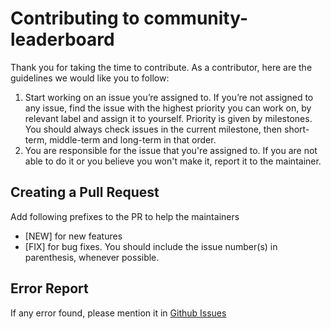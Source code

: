 # Contributing to community-leaderboard

Thank you for taking the time to contribute. As a contributor, here are the guidelines we would like you to follow:

1. Start working on an issue you’re assigned to. If you’re not assigned to any issue, find the issue with the highest priority you can work on, by relevant label and assign it to yourself. Priority is given by milestones. You should always check issues in the current milestone, then short-term, middle-term and long-term in that order.
2. You are responsible for the issue that you're assigned to. If you are not able to do it or you believe you won't make it, report it to the maintainer.


## Creating a Pull Request
Add following prefixes to the PR to help the maintainers

- [NEW] for new features 
- [FIX] for bug fixes. You should include the issue number(s) in parenthesis, whenever possible.

## Error Report
If any error found, please mention it in [Github Issues](https://github.com/dsc-iiest/community-leaderboard/issues)